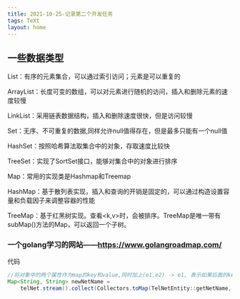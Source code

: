 ```yaml
---
title: 2021-10-25-记录第二个开发任务
tags: TeXt
layout: home
---
```


## 一些数据类型  

List：有序的元素集合，可以通过索引访问；元素是可以重复的  

ArrayList：长度可变的数组，可以对元素进行随机的访问，插入和删除元素的速度较慢  

LinkList：采用链表数据结构，插入和删除速度很快，但是访问较慢  

Set：无序、不可重复的数据,同样允许null值得存在，但是最多只能有一个null值  

HashSet：按照哈希算法取集合中的对象，存取速度比较快  

TreeSet：实现了SortSet接口，能够对集合中的对象进行排序

Map：常用的实现类是Hashmap和Treemap  

HashMap：基于散列表实现，插入和查询的开销是固定的，可以通过构造设置容量和负载因子来调整容器的性能  

TreeMap：基于红黑树实现。查看<k,v>时，会被排序。TreeMap是唯一带有subMap()方法的Map，可以返回一个子树。  

### 一个golang学习的网站——https://www.golangroadmap.com/

                                                  
代码
```java   
//将对象中的两个属性作为map的key和value,同时加上(e1,e2) -> e1, 表示如果后面的key值和前面的重复的话取前面的值
Map<String, String> newNetName =
    telNet.stream().collect(Collectors.toMap(TelNetEntity::getNetName, TelNetEntity::getNewNetName, (e1, e2) -> e1));

```                       


